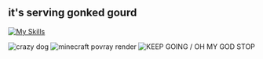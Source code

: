 ## it's serving gonked gourd 

[![My Skills](https://skillicons.dev/icons?i=blender,vscode,py,lua,cs,html,css)](https://skillicons.dev)

![crazy dog](https://i.imgur.com/ZH8PJLZ.jpeg) 
![minecraft povray render](https://i.imgur.com/QkI3hby.png)
![KEEP GOING / OH MY GOD STOP](https://i.imgur.com/akZEO26.png)
